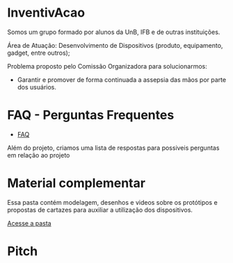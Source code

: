 # InventivAcao

Somos um grupo formado por alunos da UnB, IFB e de outras instituições.

Área de Atuação: Desenvolvimento de Dispositivos (produto, equipamento, gadget, entre outros);

Problema proposto pelo Comissão Organizadora para solucionarmos:
          
* Garantir e promover de forma continuada a assepsia das mãos por parte dos usuários.
          
# FAQ - Perguntas Frequentes

* [FAQ](./docs/FAQPerguntasFrequentes.pdf)

Além do projeto, criamos uma lista de respostas para possiveis perguntas em relação ao projeto

# Material complementar 

Essa pasta contém modelagem, desenhos e videos sobre os protótipos e propostas de cartazes para auxiliar a utilização dos dispositivos. 

[Acesse a pasta](./docs/Material-complementar/)

# Pitch 


